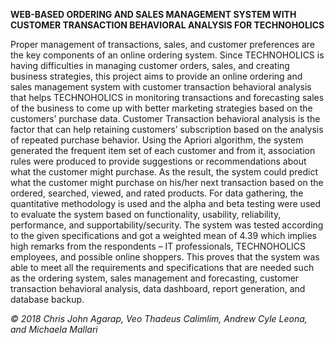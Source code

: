 **WEB-BASED ORDERING AND SALES MANAGEMENT SYSTEM WITH CUSTOMER TRANSACTION BEHAVIORAL ANALYSIS FOR TECHNOHOLICS**

Proper management of transactions, sales, and customer preferences are the key components of an online ordering system. Since TECHNOHOLICS is having difficulties in managing customer orders, sales, and creating business strategies, this project aims to provide an online ordering and sales management system with customer transaction behavioral analysis that helps TECHNOHOLICS in monitoring transactions and forecasting sales of the business to come up with better marketing strategies based on the customers’ purchase data. Customer Transaction behavioral analysis is the factor that can help retaining customers’ subscription based on the analysis of repeated purchase behavior. Using the Apriori algorithm, the system generated the frequent item set of each customer and from it, association rules were produced to provide suggestions or recommendations about what the customer might purchase. As the result, the system could predict what the customer might purchase on his/her next transaction based on the ordered, searched, viewed, and rated products. For data gathering, the quantitative methodology is used and the alpha and beta testing were used to evaluate the system based on functionality, usability, reliability, performance, and supportability/security. The system was tested according to the given specifications and got a weighted mean of 4.39 which implies high remarks from the respondents – IT professionals, TECHNOHOLICS employees, and possible online shoppers. This proves that the system was able to meet all the requirements and specifications that are needed such as the ordering system, sales management and forecasting, customer transaction behavioral analysis, data dashboard, report generation, and database backup.

_© 2018 Chris John Agarap, Veo Thadeus Calimlim, Andrew Cyle Leona, and Michaela Mallari_
